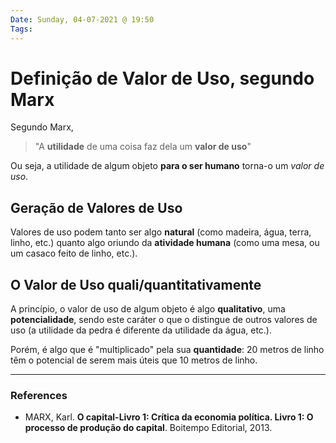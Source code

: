 ```yaml
---
Date: Sunday, 04-07-2021 @ 19:50
Tags:
---
```

# Definição de Valor de Uso, segundo Marx
Segundo Marx, 
> "A **utilidade** de uma coisa faz dela um **valor de uso**"

Ou seja, a utilidade de algum objeto **para o ser humano** torna-o um *valor de uso*. 

## Geração de Valores de Uso
Valores de uso podem tanto ser algo **natural** (como madeira, água, terra, linho, etc.) quanto algo oriundo da **atividade humana** (como uma mesa, ou um casaco feito de linho, etc.). 

## O Valor de Uso quali/quantitativamente
A princípio, o valor de uso de algum objeto é algo **qualitativo**, uma **potencialidade**, sendo este caráter o que o distingue de outros valores de uso (a utilidade da pedra é diferente da utilidade da água, etc.). 

Porém, é algo que é "multiplicado" pela sua **quantidade**: $20$ metros de linho têm o potencial de serem mais úteis que $10$ metros de linho.



---
### References
- MARX, Karl. **O capital-Livro 1: Crítica da economia política. Livro 1: O processo de produção do capital**. Boitempo Editorial, 2013.